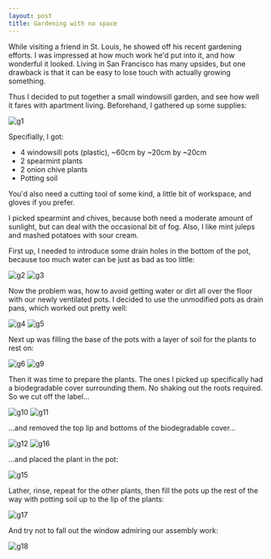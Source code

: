 ```yaml
---
layout: post
title: Gardening with no space
---
```


While visiting a friend in St. Louis, he showed off his recent gardening
efforts.  I was impressed at how much work he'd put into it, and how wonderful
it looked.  Living in San Francisco has many upsides, but one drawback is
that it can be easy to lose touch with actually growing something.

Thus I decided to put together a small windowsill garden, and see how well it
fares with apartment living.  Beforehand, I gathered up some supplies:

![g1]

Specifially, I got:

* 4 windowsill pots (plastic), ~60cm by ~20cm by ~20cm
* 2 spearmint plants
* 2 onion chive plants
* Potting soil

You'd also need a cutting tool of some kind, a little bit of workspace, and
gloves if you prefer.

I picked spearmint and chives, because both need a moderate amount of sunlight,
but can deal with the occasional bit of fog.  Also, I like mint juleps and
mashed potatoes with sour cream.

First up, I needed to introduce some drain holes in the bottom of the pot,
because too much water can be just as bad as too little:

![g2]
![g3]

Now the problem was, how to avoid getting water or dirt all over the floor
with our newly ventilated pots.  I decided to use the unmodified pots as drain
pans, which worked out pretty well:

![g4]
![g5]

Next up was filling the base of the pots with a layer of soil for the plants to
rest on:

![g6]
![g9]

Then it was time to prepare the plants.  The ones I picked up specifically had
a biodegradable cover surrounding them.  No shaking out the roots required.  So
we cut off the label...

![g10]
![g11]

...and removed the top lip and bottoms of the biodegradable cover...

![g12]
![g16]

...and placed the plant in the pot:

![g15]

Lather, rinse, repeat for the other plants, then fill the pots up the rest of
the way with potting soil up to the lip of the plants:

![g17]

And try not to fall out the window admiring our assembly work:

![g18]


[g1]: /photos/garden_1.jpg  "Getting ready"
[g2]: /photos/garden_2.jpg  "Drilling holes in the bottom of the pots"
[g3]: /photos/garden_3.jpg  "Closeup of holes"
[g4]: /photos/garden_4.jpg  "Showing how to deal with drainage"
[g5]: /photos/garden_5.jpg  "Stacking pots to finish drainage work"
[g6]: /photos/garden_6.jpg  "Filling base with soil"
[g7]: /photos/garden_7.jpg  "Chives in base"
[g8]: /photos/garden_8.jpg  "Another prepared pot"
[g9]: /photos/garden_9.jpg  "Spearmint pot base filled with soil"
[g10]: /photos/garden_10.jpg  "Preparing plant"
[g11]: /photos/garden_11.jpg  "Removing label"
[g12]: /photos/garden_12.jpg  "Removing edges and base"
[g13]: /photos/garden_13.jpg  "Dirty window!"
[g14]: /photos/garden_14.jpg  "Putting spearmint in pot"
[g15]: /photos/garden_15.jpg  "Putting spearmint in pot"
[g16]: /photos/garden_16.jpg  "2nd spearmint plant getting base removed"
[g17]: /photos/garden_17.jpg  "Finished product"
[g18]: /photos/garden_18.jpg  "Jen looking at finished product"
